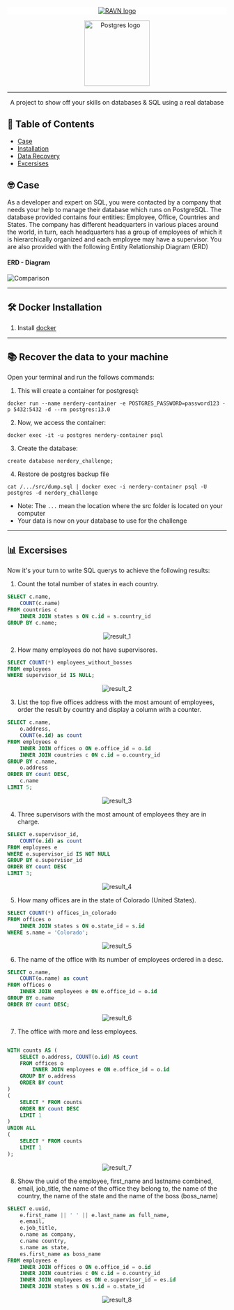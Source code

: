 <p align="center" style="background-color:white">
 <a href="https://www.ravn.co/" rel="noopener">
 <img src="https://www.ravn.co/img/logo-ravn.png" alt="RAVN logo"></a>
</p>
<p align="center">
 <a href="https://www.postgresql.org/" rel="noopener">
 <img src="https://www.postgresql.org/media/img/about/press/elephant.png" alt="Postgres logo" width="150px"></a>
</p>

---

<p align="center">A project to show off your skills on databases & SQL using a real database</p>

## 📝 Table of Contents

- [Case](#case)
- [Installation](#installation)
- [Data Recovery](#data_recovery)
- [Excersises](#excersises)

## 🤓 Case <a name = "case"></a>

As a developer and expert on SQL, you were contacted by a company that needs your help to manage their database which runs on PostgreSQL. The database provided contains four entities: Employee, Office, Countries and States. The company has different headquarters in various places around the world, in turn, each headquarters has a group of employees of which it is hierarchically organized and each employee may have a supervisor. You are also provided with the following Entity Relationship Diagram (ERD)

#### ERD - Diagram <br>

![Comparison](src/ERD.png) <br>

---

## 🛠️ Docker Installation <a name = "installation"></a>

1. Install [docker](https://docs.docker.com/engine/install/)

---

## 📚 Recover the data to your machine <a name = "data_recovery"></a>

Open your terminal and run the follows commands:

1. This will create a container for postgresql:

```
docker run --name nerdery-container -e POSTGRES_PASSWORD=password123 -p 5432:5432 -d --rm postgres:13.0
```

2. Now, we access the container:

```
docker exec -it -u postgres nerdery-container psql
```

3. Create the database:

```
create database nerdery_challenge;
```

4. Restore de postgres backup file

```
cat /.../src/dump.sql | docker exec -i nerdery-container psql -U postgres -d nerdery_challenge
```

- Note: The `...` mean the location where the src folder is located on your computer
- Your data is now on your database to use for the challenge

---

## 📊 Excersises <a name = "excersises"></a>

Now it's your turn to write SQL querys to achieve the following results:

1. Count the total number of states in each country.

```sql
SELECT c.name,
    COUNT(c.name)
FROM countries c
    INNER JOIN states s ON c.id = s.country_id
GROUP BY c.name;
```

<p align="center">
 <img src="src/results/result1.png" alt="result_1"/>
</p>

2. How many employees do not have supervisores.

```sql
SELECT COUNT(*) employees_without_bosses
FROM employees
WHERE supervisor_id IS NULL;
```

<p align="center">
 <img src="src/results/result2.png" alt="result_2"/>
</p>

3. List the top five offices address with the most amount of employees, order the result by country and display a column with a counter.

```sql
SELECT c.name,
    o.address,
    COUNT(e.id) as count
FROM employees e
    INNER JOIN offices o ON e.office_id = o.id
    INNER JOIN countries c ON c.id = o.country_id
GROUP BY c.name,
    o.address
ORDER BY count DESC,
    c.name
LIMIT 5;
```

<p align="center">
 <img src="src/results/result3.png" alt="result_3"/>
</p>

4. Three supervisors with the most amount of employees they are in charge.

```sql
SELECT e.supervisor_id,
    COUNT(e.id) as count
FROM employees e
WHERE e.supervisor_id IS NOT NULL
GROUP BY e.supervisor_id
ORDER BY count DESC
LIMIT 3;
```

<p align="center">
 <img src="src/results/result4.png" alt="result_4"/>
</p>

5. How many offices are in the state of Colorado (United States).

```sql
SELECT COUNT(*) offices_in_colorado
FROM offices o
    INNER JOIN states s ON o.state_id = s.id
WHERE s.name = 'Colorado';
```

<p align="center">
 <img src="src/results/result5.png" alt="result_5"/>
</p>

6. The name of the office with its number of employees ordered in a desc.

```sql
SELECT o.name,
    COUNT(o.name) as count
FROM offices o
    INNER JOIN employees e ON e.office_id = o.id
GROUP BY o.name
ORDER BY count DESC;
```

<p align="center">
 <img src="src/results/result6.png" alt="result_6"/>
</p>

7. The office with more and less employees.

```sql

WITH counts AS (
    SELECT o.address, COUNT(o.id) AS count
    FROM offices o
        INNER JOIN employees e ON e.office_id = o.id
    GROUP BY o.address
	ORDER BY count
) 
(
    SELECT * FROM counts
	ORDER BY count DESC
	LIMIT 1 
)
UNION ALL
(
	SELECT * FROM counts
	LIMIT 1 
);
```

<p align="center">
 <img src="src/results/result7.png" alt="result_7"/>
</p>

8. Show the uuid of the employee, first_name and lastname combined, email, job_title, the name of the office they belong to, the name of the country, the name of the state and the name of the boss (boss_name)

```sql
SELECT e.uuid,
    e.first_name || ' ' || e.last_name as full_name,
    e.email,
    e.job_title,
    o.name as company,
    c.name country,
    s.name as state,
    es.first_name as boss_name
FROM employees e
    INNER JOIN offices o ON e.office_id = o.id
    INNER JOIN countries c ON c.id = o.country_id
    INNER JOIN employees es ON e.supervisor_id = es.id
    INNER JOIN states s ON s.id = o.state_id
```

<p align="center">
 <img src="src/results/result8.png" alt="result_8"/>
</p>
